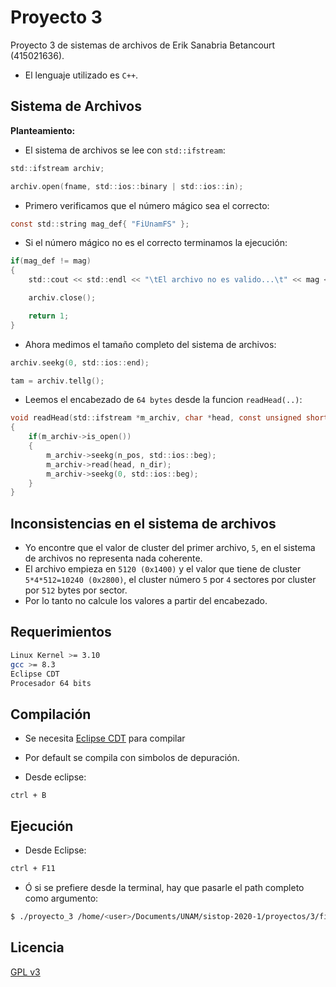 # Proyecto 3

Proyecto 3 de sistemas de archivos de Erik Sanabria Betancourt (415021636).

- El lenguaje utilizado es `C++`.

## Sistema de Archivos

**Planteamiento:**

- El sistema de archivos se lee con `std::ifstream`:

```C
std::ifstream archiv;

archiv.open(fname, std::ios::binary | std::ios::in);
```

- Primero verificamos que el número mágico sea el correcto:

```C
const std::string mag_def{ "FiUnamFS" };
```


- Si el número mágico no es el correcto terminamos la ejecución:

```C
if(mag_def != mag)
{
	std::cout << std::endl << "\tEl archivo no es valido...\t" << mag << std::endl;

	archiv.close();

	return 1;
}
```

- Ahora medimos el tamaño completo del sistema de archivos:

```C
archiv.seekg(0, std::ios::end);

tam = archiv.tellg();
```

- Leemos el encabezado de `64 bytes` desde la funcion `readHead(..)`:

```C
void readHead(std::ifstream *m_archiv, char *head, const unsigned short n_dir = 64, const unsigned short n_pos = 1024)
{
	if(m_archiv->is_open())
	{
		m_archiv->seekg(n_pos, std::ios::beg);
		m_archiv->read(head, n_dir);
		m_archiv->seekg(0, std::ios::beg);
	}
}
```
## Inconsistencias en el sistema de archivos

- Yo encontre que el valor de cluster del primer archivo, `5`, en el sistema de archivos no representa nada coherente.
- El archivo empieza en `5120 (0x1400)` y el valor que tiene de cluster `5*4*512=10240 (0x2800)`, el cluster número `5` por `4` sectores por cluster por `512` bytes por sector.
- Por lo tanto no calcule los valores a partir del encabezado.

## Requerimientos

```bash
Linux Kernel >= 3.10
gcc >= 8.3
Eclipse CDT
Procesador 64 bits
```
## Compilación

- Se necesita [Eclipse CDT](https://www.eclipse.org/downloads/packages/release/2019-09/r/eclipse-ide-cc-developers) para compilar

- Por default se compila con simbolos de depuración.

- Desde eclipse:

```
ctrl + B
```

## Ejecución

- Desde Eclipse:

```bash
ctrl + F11
```

- Ó si se prefiere desde la terminal, hay que pasarle el path completo como argumento:

```bash
$ ./proyecto_3 /home/<user>/Documents/UNAM/sistop-2020-1/proyectos/3/fiunamfs.img
```

## Licencia
[GPL v3](https://www.gnu.org/licenses/gpl-3.0.html)
